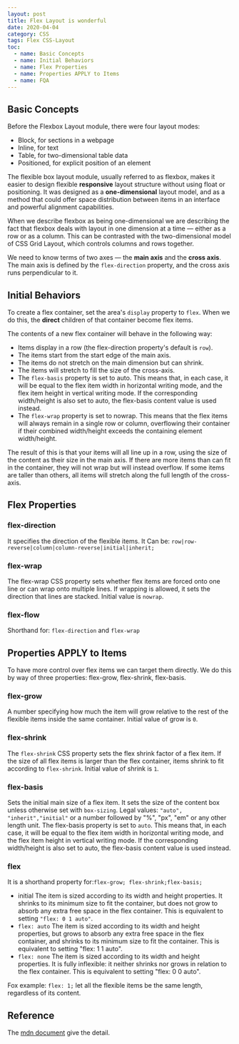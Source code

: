 ```yaml
---
layout: post
title: Flex Layout is wonderful
date: 2020-04-04
category: CSS
tags: Flex CSS-Layout
toc: 
  - name: Basic Concepts
  - name: Initial Behaviors
  - name: Flex Properties
  - name: Properties APPLY to Items
  - name: FQA
---
```


## Basic Concepts 

Before the Flexbox Layout module, there were four layout modes:

- Block, for sections in a webpage
- Inline, for text
- Table, for two-dimensional table data
- Positioned, for explicit position of an element

The flexible box layout module, usually referred to as flexbox,  makes it easier to design flexible **responsive** layout structure without using float or positioning. It was designed as a **one-dimensional** layout model, and as a method that could offer space distribution between items in an interface and powerful alignment capabilities. 

When we describe flexbox as being one-dimensional we are describing the fact that flexbox deals with layout in one dimension at a time — either as a row or as a column. This can be contrasted with the two-dimensional model of CSS Grid Layout, which controls columns and rows together.

We need to know terms of two axes — the **main axis** and the **cross axis**. The main axis is defined by the `flex-direction` property, and the cross axis runs perpendicular to it.

## Initial Behaviors

To create a flex container, set the area's `display` property to `flex`. When we do this, the **direct** children of that container become flex items.

The contents of a new flex container will behave in the following way:

- Items display in a row (the flex-direction property's default is `row`).
- The items start from the start edge of the main axis.
- The items do not stretch on the main dimension but can shrink.
- The items will stretch to fill the size of the cross-axis.
- The `flex-basis` property is set to auto. This means that, in each case, it will be equal to the flex item width in horizontal writing mode, and the flex item height in vertical writing mode. If the corresponding width/height is also set to auto, the flex-basis content value is used instead.
- The `flex-wrap` property is set to nowrap. This means that the flex items will always remain in a single row or column, overflowing their container if their combined width/height exceeds the containing element width/height.

The result of this is that your items will all line up in a row, using the size of the content as their size in the main axis. If there are more items than can fit in the container, they will not wrap but will instead overflow. If some items are taller than others, all items will stretch along the full length of the cross-axis.

## Flex Properties

### flex-direction
It specifies the direction of the flexible items.
It Can be: `row|row-reverse|column|column-reverse|initial|inherit;`

### flex-wrap 
The flex-wrap CSS property sets whether flex items are forced onto one line or can wrap onto multiple lines. If wrapping is allowed, it sets the direction that lines are stacked.
Initial value	is `nowrap`.

### flex-flow
Shorthand for: `flex-direction` and `flex-wrap`


## Properties APPLY to Items

To have more control over flex items we can target them directly. We do this by way of three properties: flex-grow, flex-shrink, flex-basis.

### flex-grow	
A number specifying how much the item will grow relative to the rest of the flexible items inside the same container.
Initial value	of grow is `0`. 

### flex-shrink	
The `flex-shrink` CSS property sets the flex shrink factor of a flex item. If the size of all flex items is larger than the flex container, items shrink to fit according to `flex-shrink`.
Initial value	of shrink is `1`.

### flex-basis	

Sets the initial main size of a flex item. It sets the size of the content box unless otherwise set with `box-sizing`.
Legal values: `"auto", "inherit","initial"` or a number followed by "%", "px", "em" or any other length unit.
The flex-basis property is set to `auto`. This means that, in each case, it will be equal to the flex item width in horizontal writing mode, and the flex item height in vertical writing mode. If the corresponding width/height is also set to auto, the flex-basis content value is used instead.

### flex

It is a shorthand property for:`flex-grow; flex-shrink;flex-basis;`

- initial
The item is sized according to its width and height properties. It shrinks to its minimum size to fit the container, but does not grow to absorb any extra free space in the flex container. This is equivalent to setting `"flex: 0 1 auto"`.
- `flex: auto`
The item is sized according to its width and height properties, but grows to absorb any extra free space in the flex container, and shrinks to its minimum size to fit the container. This is equivalent to setting "flex: 1 1 auto".
- `flex: none`
The item is sized according to its width and height properties. It is fully inflexible: it neither shrinks nor grows in relation to the flex container. This is equivalent to setting "flex: 0 0 auto".

Fox example: 
`flex: 1;` let all the flexible items be the same length, regardless of its content.

## Reference

The [mdn document](https://developer.mozilla.org/en-US/docs/Web/CSS/CSS_flexible_box_layout/Basic_concepts_of_flexbox) give the detail.


